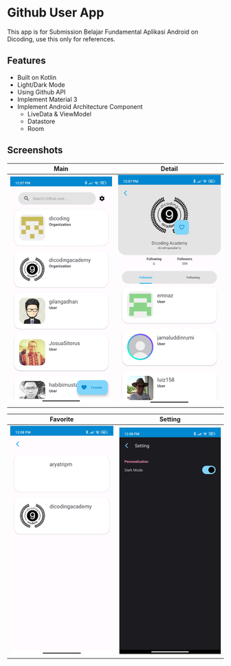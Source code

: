 # Github User App
This app is for Submission Belajar Fundamental Aplikasi Android on Dicoding, use this only for references.

## Features
- Built on Kotlin
- Light/Dark Mode
- Using Github API
- Implement Material 3
- Implement Android Architecture Component
    - LiveData & ViewModel
    - Datastore
    - Room

## Screenshots
|Main|Detail|
|--|--|
|![](assets/1.jpg?raw=true)|![](assets/2.jpg?raw=true)|


|Favorite|Setting|
|--|--|
|![](assets/3.jpg?raw=true)|![](assets/4.jpg?raw=true)|